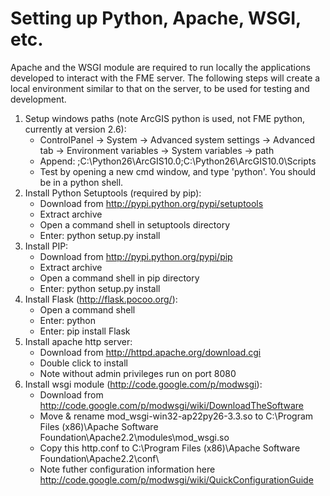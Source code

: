Setting up Python, Apache, WSGI, etc.
=====================================

Apache and the WSGI module are required to run locally the applications developed to interact with the FME server.  The following steps will create a local environment similar to that on the server, to be used for testing and development.

1. Setup windows paths (note ArcGIS python is used, not FME python, currently at version 2.6):
	- ControlPanel -> System -> Advanced system settings -> Advanced tab -> Environment variables -> System variables -> path
	- Append: ;C:\Python26\ArcGIS10.0;C:\Python26\ArcGIS10.0\Scripts
	- Test by opening a new cmd window, and type 'python'.  You should be in a python shell.
1. Install Python Setuptools (required by pip):
	- Download from http://pypi.python.org/pypi/setuptools
	- Extract archive
	- Open a command shell in setuptools directory
	- Enter: python setup.py install
1. Install PIP:
	- Download from http://pypi.python.org/pypi/pip
	- Extract archive
	- Open a command shell in pip directory
	- Enter: python setup.py install
1. Install Flask (http://flask.pocoo.org/):
	- Open a command shell
	- Enter: python
	- Enter: pip install Flask
1. Install apache http server:	
	- Download from http://httpd.apache.org/download.cgi
	- Double click to install
	- Note without admin privileges run on port 8080
1. Install wsgi module (http://code.google.com/p/modwsgi):
	- Download from http://code.google.com/p/modwsgi/wiki/DownloadTheSoftware
	- Move & rename mod_wsgi-win32-ap22py26-3.3.so to C:\Program Files (x86)\Apache Software Foundation\Apache2.2\modules\mod_wsgi.so
	- Copy this http.conf to C:\Program Files (x86)\Apache Software Foundation\Apache2.2\conf\
	- Note futher configuration information here http://code.google.com/p/modwsgi/wiki/QuickConfigurationGuide

	
	